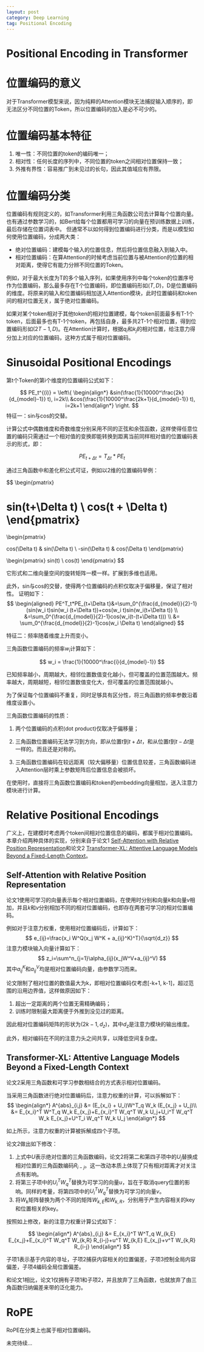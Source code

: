 ```yaml
---
layout: post
category: Deep Learning
tag: Positional Encoding
---
```

# Positional Encoding in Transformer
# 位置编码的意义
对于Transformer模型来说，因为纯粹的Attention模块无法捕捉输入顺序的，即无法区分不同位置的Token，所以位置编码的加入是必不可少的。
# 位置编码基本特征
1. 唯一性：不同位置的token的编码唯一；
2. 相对性：任何长度的序列中，不同位置的token之间相对位置保持一致；
3. 外推有界性：容易推广到未见过的长句，因此其值域应有界限。
# 位置编码分类
位置编码有规则定义的，如Transformer利用三角函数公司去计算每个位置向量。也有通过参数学习的，如Bert给每个位置都用可学习的向量在预训练数据上训练，最后存储在位置词表中。
但通常不以如何得到位置编码进行分类，而是以模型如何使用位置编码，分成两大类：
* 绝对位置编码：建模每个输入的位置信息，然后将位置信息融入到输入中。
* 相对位置编码：在算Attention的时候考虑当前位置与被Attention的位置的相对距离，使得它有能力分辨不同位置的Token。

例如，对于最大长度为T的多个输入序列，如果使用序列中每个token的位置序号作为位置编码，那么最多存在T个位置编码，即位置编码形如$(T,D)$，D是位置编码的维度。将原来的输入和位置编码相加送入Attention模块，此时位置编码和token间的相对位置无关，属于绝对位置编码。

如果对某个token相对于其他token的相对位置建模，每个token前面最多有T-1个token，后面最多也有T-1个token，再包括自身，最多共2T-1个相对位置，得到位置编码形如$(2T-1, D)$。在Attention计算时，根据$q_i$和$k_j$的相对位置，给注意力得分加上对应的位置编码，这种方式属于相对位置编码。

# Sinusoidal Positional Encodings
第t个Token的第i个维度的位置编码公式如下：

$$
PE_t^{(i)} =
\left\{
\begin{align*}
&sin(\frac{1}{10000^\frac{2k}{d_{model}-1}} t), i=2k\\
&cos(\frac{1}{10000^\frac{2k+1}{d_{model}-1}} t), i=2k+1
\end{align*}
\right.
$$
特征一：sin与cos的交替。

计算公式中偶数维度和奇数维度分别采用不同的正弦和余弦函数，这样使得任意位置的编码只需通过一个相对值的变换即能转换到距离当前同样相对值的位置编码表示的形式，即：

$$
PE_{t+\Delta t}=T_{\Delta t}*PE_t
$$

通过三角函数中和差化积公式可证，例如以2维的位置编码举例：

$$
\begin{pmatrix}

sin(t+\Delta t) \\
cos(t + \Delta t)
\end{pmatrix}
=
\begin{pmatrix}

cos(\Delta t) & sin(\Delta t) \\
-sin(\Delta t) & cos(\Delta t)
\end{pmatrix}

\begin{pmatrix}
sin(t) \\
cos(t)
\end{pmatrix}
$$

它形式和二维向量空间的旋转矩阵一模一样。扩展到多维也适用。

此外，sin与cos的交替，使得两个位置编码的点积仅取决于偏移量，保证了相对性。
证明如下：
$$
\begin{aligned}
PE^T_t*PE_{t+\Delta t}&=\sum_0^{\frac{d_{model}}{2}-1}(sin(w_i t)sin(w_i (t+\Delta t))+cos(w_i t)sin(w_i(t+\Delta t)) \\
&=\sum_0^{\frac{d_{model}}{2}-1}cos(w_i(t-(t+\Delta t))) \\
&= \sum_0^{\frac{d_{model}}{2}-1}cos(w_i \Delta t)
\end{aligned}
$$

特征二：频率随着维度上升而变小。

三角函数位置编码的频率$w_i$计算如下：

$$
w_i = \frac{1}{10000^\frac{i}{d_{model}-1}}
$$

已知频率越小，周期越大，相邻位置数值变化越小，但可覆盖的位置范围越大。频率越大，周期越短，相邻位置数值变化大，但可覆盖的位置范围就越小。

为了保证每个位置编码不重复，同时足够具有区分性，将三角函数的频率参数沿着维度设置小。

三角函数位置编码的性质：

1. 两个位置编码的点积(dot product)仅取决于偏移量；

2. 三角函数位置编码无法学习到方向，即从位置$t$到$t+\Delta t$，和从位置$t$到$t-\Delta t$是一样的。而且还是对称的。

3. 三角函数位置编码在较远距离（较大偏移量）位置信息较差，三角函数编码进入Attention层时乘上参数矩阵后位置信息会被损坏。

在使用时，直接将三角函数位置编码和token的embedding向量相加，送入注意力模块进行计算。

# Relative Positional Encodings
广义上，在建模时考虑两个token间相对位置信息的编码，都属于相对位置编码。本章介绍两种具体的实现，分别来自于论文1 [Self-Attention with Relative Position Representation](https://arxiv.org/pdf/1803.02155v2)和论文2 [Transformer-XL: Attentive Language Models Beyond a Fixed-Length Context](https://arxiv.org/pdf/1901.02860)。

## Self-Attention with Relative Position Representation

论文1使用可学习的向量表示每个相对位置编码，在使用时分别和向量$k$和向量$v$相加，并且$k$和$v$分别相加不同的相对位置编码，也即存在两套可学习的相对位置编码。

例如对于注意力权重，使用相对位置编码后，计算如下：
$$
e_{ij}=\frac{x_i W^Q(x_j W^K + a_{ij}^K)^T}{\sqrt{d_z}}
$$
注意力模块输入向量计算如下：
$$
z_i=\sum^n_{j=1}\alpha_{ij}(x_jW^V+a_{ij}^V)
$$
其中$a_{ij}^K$和$a_{ij}^V$均是相对位置编码向量，由参数学习而来。

论文限制了相对位置的数值最大为k，即相对位置编码仅考虑[-k+1, k-1]，超过范围的沿用边界值，这样做原因如下：
1. 超出一定距离的两个位置无需精确编码；
2. 训练时限制最大距离便于外推到没见过的距离。

因此相对位置编码矩阵的形状为$(2k-1, d_z)$，其中$d_z$是注意力模块的输出维度。

此外，相对编码在不同的注意力头之间共享，以降低空间复杂度。

## Transformer-XL: Attentive Language Models Beyond a Fixed-Length Context
论文2采用三角函数和可学习参数相结合的方式表示相对位置编码。

当采用三角函数进行绝对位置编码后，注意力权重的计算，可以拆解如下：
$$
\begin{align*}
A^{abs}_{i,j} &= (E_{x_i} + U_i)W^T_q W_k (E_{x_j} + U_j)\\
&= E_{x_i}^T W^T_q W_k E_{x_j}+E_{x_i}^T W_q^T W_k U_j+U_i^T W_q^T W_k E_{x_j}+U^T_i W_q^T W_k U_j
\end{align*}
$$

如上所示，注意力权重的计算被拆解成四个子项。

论文2做出如下修改：

1. 上式中$U$表示绝对位置的三角函数编码，论文2将第二和第四子项中的$U_j$替换成相对位置的三角函数编码$R_{i-j}$。这一改动本质上体现了只有相对距离才对关注点有影响。
2. 将第三子项中的$U^T_i W_q^T$替换为可学习的向量$u$，旨在于取消query位置的影响。同样的考量，将第四项中的$U^T_i W_q^T$替换为可学习的向量$v$。
3. 将$W_k$矩阵替换为两个不同的矩阵$W_{k,E}$和$W_{k, R}$，分别用于产生内容相关的key和位置相关的key。

按照如上修改，新的注意力权重计算公式如下：

$$
\begin{align*}
A^{abs}_{i,j} &= E_{x_i}^T W^T_q W_{k,E} E_{x_j}+E_{x_i}^T W_q^T W_{k,R} R_{i-j}+u^T W_{k,E} E_{x_j}+v^T W_{k,R} R_{i-j}
\end{align*}
$$

子项1表示基于内容的寻址，子项2捕获内容相关的位置偏差，子项3控制全局内容偏差，子项4编码全局位置偏差。

和论文1相比，论文1仅拥有子项1和子项2，并且放弃了三角函数，也就放弃了由三角函数归纳偏差来带的泛化能力。

# RoPE
RoPE在分类上也属于相对位置编码。

未完待续...